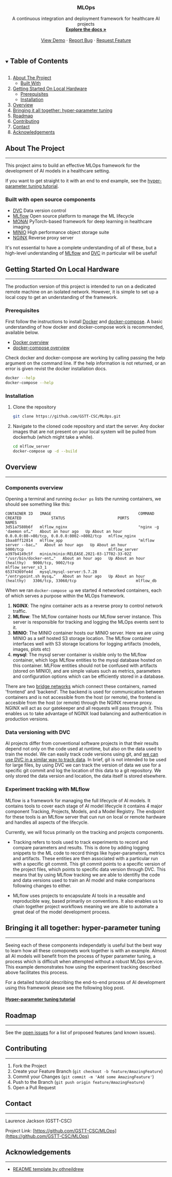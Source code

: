 <!-- PROJECT HEADING -->
<br />
<p align="center">
<h3 align="center">MLOps</h3>

<p align="center">
A continuous integration and deployment framework for healthcare AI projects
<br />
<a href="https://github.com/github_username/repo_name"><strong>Explore the docs »</strong></a>
<br />
<br />
<a href="https://github.com/GSTT-CSC/MLOps">View Demo</a>
·
<a href="https://github.com/GSTT-CSC/MLOps/issues">Report Bug</a>
·
<a href="https://github.com/GSTT-CSC/MLOps/issues">Request Feature</a>
</p>


<!-- TABLE OF CONTENTS -->
<details open="open">
  <summary><h2 style="display: inline-block">Table of Contents</h2></summary>
  <ol>
    <li>
      <a href="#about-the-project">About The Project</a>
      <ul>
        <li><a href="#built-with open source components">Built With</a></li>
      </ul>
    </li>
    <li>
      <a href="#getting-started">Getting Started On Local Hardware</a>
      <ul>
        <li><a href="#prerequisites">Prerequisites</a></li>
        <li><a href="#installation">Installation</a></li>
      </ul>
    </li>
    <li><a href="#usage">Overview</a></li>
   <li><a href="#usage">Bringing it all together: hyper-parameter tuning</a></li>
    <li><a href="#license">Roadmap</a></li>
    <li><a href="#contact">Contributing</a></li>
    <li><a href="#acknowledgements">Contact</a></li>
   <li><a href="#acknowledgements">Acknowledgements</a></li>
  </ol>
</details>



<!-- ABOUT THE PROJECT -->
## About The Project

-----
This project aims to build an effective MLOps framework for the development of AI models in a healthcare setting. 

If you want to get straight to it with an end to end example, see the [hyper-parameter tuning tutorial]().

### Built with open source components

* [DVC](https://dvc.org/) Data version control
* [MLflow](https://mlflow.org/) Open source platform to manage the ML lifecycle
* [MONAI](https://monai.io/) PyTorch-based framework for deep learning in healthcare imaging
* [MINIO](https://min.io/) High performance object storage suite
* [NGINX](https://www.nginx.com/) Reverse proxy server

It's not essential to have a complete understanding of all of these, but a high-level understanding of [MLflow](https://mlflow.org/) and [DVC](https://dvc.org/) in particular will be useful!

<!-- GETTING STARTED  -->
## Getting Started On Local Hardware

-----

The production version of this project is intended to run on a dedicated remote machine on an isolated network. However, it is simple to set up a local copy to get an understanding of the framework.


### Prerequisites

First follow the instructions to install [Docker](https://docs.docker.com/engine/install/) and [docker-compose](https://docs.docker.com/compose/install/).
A basic understanding of how docker and docker-compose work is recommended, available below. 

* [Docker overview](https://docs.docker.com/get-started/overview/)
* [docker-compose overview](https://docs.docker.com/compose/)

Check docker and docker-compose are working by calling passing the help argument on the command line. If the help information is not returned, or an error is given revist the docker installation docs.
```sh
docker --help
docker-compose --help
```

### Installation

1. Clone the repository
   ```sh
   git clone https://github.com/GSTT-CSC/MLOps.git
   ```
2. Navigate to the cloned code repository and start the server. Any docker images that are not present on your local system will be pulled from dockerhub (which might take a while).
    ```sh
   cd mlflow_server
   docker-compose up -d --build
   ```

<!-- Usage -->
## Overview

-----

### Components overview
Opening a terminal and running ```docker ps``` lists the running containers, we should see something like this:
```angular2html
CONTAINER ID   IMAGE                                      COMMAND                  CREATED             STATUS                       PORTS                                        NAMES
3d51a7580b6f   mlflow_nginx                               "nginx -g 'daemon of…"   About an hour ago   Up About an hour             0.0.0.0:80->80/tcp, 0.0.0.0:8002->8002/tcp   mlflow_nginx
1baa8ff12814   mlflow_app                                 "mlflow server --bac…"   About an hour ago   Up About an hour             5000/tcp                                     mlflow_server
a397b4149c5f   minio/minio:RELEASE.2021-03-17T02-33-02Z   "/usr/bin/docker-ent…"   About an hour ago   Up About an hour (healthy)   9000/tcp, 9002/tcp                           mlflow_server_s3_1
65374369fe4d   mysql/mysql-server:5.7.28                  "/entrypoint.sh mysq…"   About an hour ago   Up About an hour (healthy)   3306/tcp, 33060/tcp                          mlflow_db
```
When we ran ```docker-compose up``` we started 4 networked containers, each of which serves a purpose within the MLOps framework.
1. **NGINX**: The nginx container acts as a reverse proxy to control network traffic.
2. **MLflow**: The MLflow container hosts our MLflow server instance. This server is responsible for tracking and logging the MLOps events sent to it.
3. **MINIO**: The MINIO container hosts our MINIO server. Here we are using MINIO as a self hosted S3 storage location. The MLflow container interfaces well with S3 storage locations for logging artifacts (models, images, plots etc)
4. **mysql**: The mysql server container is visible only to the MLflow container, which logs MLflow entities to the mysql database hosted on this container. MLFlow entities should not be confused with artifacts (stored on MINIO), and are simple values such as metrics, parameters and configuration options which can be efficiently stored in a database.

There are two [bridge networks](https://docs.docker.com/network/bridge/) which connect these containers, named 'frontend' and 'backend'. The backend is used for communication between containers and is not accessible from the host (or remote), the frontend is accesible from the host (or remote) through the NGINX reverse proxy. NGINX will act as our gatekeeper and all requests will pass through it. This enables us to take advantage of NGINX load balancing and authentication in production versions.

### Data versioning with DVC
AI projects differ from conventional software projects in that their results depend not only on the code used at runtime, but also on the data used to train the model. We can easily track code versions using git, and [we can use DVC in a similar way to track data](https://www.youtube.com/watch?v=UbL7VUpv1Bs). 
In brief, git is not intended to be used for large files, by using DVC we can track the version of data we use for a specific git commit and log the location of this data to a git repository. We only stored the data version and location, the data itself is stored elsewhere. 

### Experiment tracking with MLflow
MLflow is a framework for managing the full lifecycle of AI models. It contains tools to cover each stage of AI model lifecycle it contains 4 major component Tracking, Projects, Models, and a Model Registry. The endpoint for these tools is an MLflow server that cun run on local or remote hardware and handles all aspects of the lifecycle.

Currently, we will focus primarily on the tracking and projects components.

* Tracking refers to tools used to track experiments to record and compare parameters and results. This is done by adding logging snippets to the ML code to record things like hyper-parameters, metrics and artifacts. These entities are then associated with a particular run with a specific git commit. This git commit points to a specific version of the project files, which points to specific data version through DVC. This means that by using MLflow tracking we are able to identifiy the code and data versions used to train an AI model and make comparisons following changes to either.

* MLflow uses projects to encapsulate AI tools in a reusable and reproducible way, based primarily on conventions. It also enables us to chain together project workflows meaning we are able to automate a great deal of the model development process.

<!-- Bringing it all together: hyper-parameter tuning -->
## Bringing it all together: hyper-parameter tuning

-----
Seeing each of these components independatly is useful but the best way to learn how all these comoponets work together is with an example. Almost all AI models will benefit from the process of hyper parameter tuning, a process which is difficult when attempted without a robust MLOps service. This example demonstrates how using the experiment tracking described above facilitates this process.

For a detailed tutorial describing the end-to-end process of AI development using this framework please see the following blog post.

#### [Hyper-parameter tuning tutorial](https://gstt-csc.github.io/) 


<!-- ROADMAP -->
## Roadmap

-----
See the [open issues](https://github.com/GSTT-CSC/MLOps/issues) for a list of proposed features (and known issues).


<!-- CONTRIBUTING -->
## Contributing

-----
1. Fork the Project
2. Create your Feature Branch (`git checkout -b feature/AmazingFeature`)
3. Commit your Changes (`git commit -m 'Add some AmazingFeature'`)
4. Push to the Branch (`git push origin feature/AmazingFeature`)
5. Open a Pull Request


<!-- CONTACT -->
## Contact

-----
Laurence Jackson (GSTT-CSC)

Project Link: [https://github.com/GSTT-CSC/MLOps](https://github.com/GSTT-CSC/MLOps)



<!-- ACKNOWLEDGEMENTS -->
## Acknowledgements

-----

* [README template by othneildrew](https://github.com/othneildrew/Best-README-Template)


<!-- MARKDOWN LINKS & IMAGES -->
<!-- https://www.markdownguide.org/basic-syntax/#reference-style-links -->
[contributors-shield]: https://img.shields.io/github/contributors/github_username/repo.svg?style=for-the-badge
[contributors-url]: https://github.com/github_username/repo/graphs/contributors
[forks-shield]: https://img.shields.io/github/forks/github_username/repo.svg?style=for-the-badge
[forks-url]: https://github.com/github_username/repo/network/members
[stars-shield]: https://img.shields.io/github/stars/github_username/repo.svg?style=for-the-badge
[stars-url]: https://github.com/github_username/repo/stargazers
[issues-shield]: https://img.shields.io/github/issues/github_username/repo.svg?style=for-the-badge
[issues-url]: https://github.com/github_username/repo/issues
[license-shield]: https://img.shields.io/github/license/github_username/repo.svg?style=for-the-badge
[license-url]: https://github.com/github_username/repo/blob/master/LICENSE.txt
[linkedin-shield]: https://img.shields.io/badge/-LinkedIn-black.svg?style=for-the-badge&logo=linkedin&colorB=555
[linkedin-url]: https://linkedin.com/in/github_username
